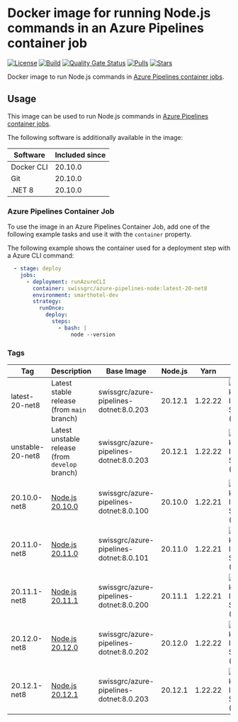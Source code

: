 # Docker image for running Node.js commands in an Azure Pipelines container job

<!-- markdownlint-disable MD013 -->
[![License](https://img.shields.io/badge/license-MIT-blue.svg?style=flat-square)](https://github.com/swissgrc/docker-azure-pipelines-node20-net8/blob/main/LICENSE) [![Build](https://img.shields.io/github/actions/workflow/status/swissgrc/docker-azure-pipelines-node20-net8/publish.yml?branch=develop&style=flat-square)](https://github.com/swissgrc/docker-azure-pipelines-node20-net8/actions/workflows/publish.yml) [![Quality Gate Status](https://sonarcloud.io/api/project_badges/measure?project=swissgrc_docker-azure-pipelines-node20-net8&metric=alert_status)](https://sonarcloud.io/summary/new_code?id=swissgrc_docker-azure-pipelines-node20-net8) [![Pulls](https://img.shields.io/docker/pulls/swissgrc/azure-pipelines-node.svg?style=flat-square)](https://hub.docker.com/r/swissgrc/azure-pipelines-node) [![Stars](https://img.shields.io/docker/stars/swissgrc/azure-pipelines-node.svg?style=flat-square)](https://hub.docker.com/r/swissgrc/azure-pipelines-node)
<!-- markdownlint-restore -->

Docker image to run Node.js commands in [Azure Pipelines container jobs].

## Usage

This image can be used to run Node.js commands in [Azure Pipelines container jobs].

The following software is additionally available in the image:

| Software   | Included since |
|------------|----------------|
| Docker CLI | 20.10.0        |
| Git        | 20.10.0        |
| .NET 8     | 20.10.0        |

### Azure Pipelines Container Job

To use the image in an Azure Pipelines Container Job, add one of the following example tasks and use it with the `container` property.

The following example shows the container used for a deployment step with a Azure CLI command:

```yaml
  - stage: deploy
    jobs:
      - deployment: runAzureCLI
        container: swissgrc/azure-pipelines-node:latest-20-net8
        environment: smarthotel-dev
        strategy:
          runOnce:
            deploy:
              steps:
                - bash: |
                    node --version
```

### Tags

| Tag              | Description                                                                                         | Base Image                                | Node.js | Yarn    | Size                                                                                                                                  |
|------------------|-----------------------------------------------------------------------------------------------------|-------------------------------------------|---------|---------|---------------------------------------------------------------------------------------------------------------------------------------|
| latest-20-net8   | Latest stable release (from `main` branch)                                                          | swissgrc/azure-pipelines-dotnet:8.0.203   | 20.12.1 | 1.22.22 | ![Docker Image Size (tag)](https://img.shields.io/docker/image-size/swissgrc/azure-pipelines-node/latest-20-net8?style=flat-square)   |
| unstable-20-net8 | Latest unstable release (from `develop` branch)                                                     | swissgrc/azure-pipelines-dotnet:8.0.203   | 20.12.1 | 1.22.22 | ![Docker Image Size (tag)](https://img.shields.io/docker/image-size/swissgrc/azure-pipelines-node/unstable-20-net8?style=flat-square) |
| 20.10.0-net8     | [Node.js 20.10.0](https://github.com/nodejs/node/blob/main/doc/changelogs/CHANGELOG_V20.md#20.10.0) | swissgrc/azure-pipelines-dotnet:8.0.100   | 20.10.0 | 1.22.21 | ![Docker Image Size (tag)](https://img.shields.io/docker/image-size/swissgrc/azure-pipelines-node/20.10.0-net8?style=flat-square)     |
| 20.11.0-net8     | [Node.js 20.11.0](https://github.com/nodejs/node/blob/main/doc/changelogs/CHANGELOG_V20.md#20.11.0) | swissgrc/azure-pipelines-dotnet:8.0.101   | 20.11.0 | 1.22.21 | ![Docker Image Size (tag)](https://img.shields.io/docker/image-size/swissgrc/azure-pipelines-node/20.11.0-net8?style=flat-square)     |
| 20.11.1-net8     | [Node.js 20.11.1](https://github.com/nodejs/node/blob/main/doc/changelogs/CHANGELOG_V20.md#20.11.1) | swissgrc/azure-pipelines-dotnet:8.0.200   | 20.11.1 | 1.22.21 | ![Docker Image Size (tag)](https://img.shields.io/docker/image-size/swissgrc/azure-pipelines-node/20.11.1-net8?style=flat-square)     |
| 20.12.0-net8     | [Node.js 20.12.0](https://github.com/nodejs/node/blob/main/doc/changelogs/CHANGELOG_V20.md#20.12.0) | swissgrc/azure-pipelines-dotnet:8.0.202   | 20.12.0 | 1.22.22 | ![Docker Image Size (tag)](https://img.shields.io/docker/image-size/swissgrc/azure-pipelines-node/20.12.0-net8?style=flat-square)     |
| 20.12.1-net8     | [Node.js 20.12.1](https://github.com/nodejs/node/blob/main/doc/changelogs/CHANGELOG_V20.md#20.12.1) | swissgrc/azure-pipelines-dotnet:8.0.203   | 20.12.1 | 1.22.22 | ![Docker Image Size (tag)](https://img.shields.io/docker/image-size/swissgrc/azure-pipelines-node/20.12.1-net8?style=flat-square)     |

[Azure Pipelines container jobs]: https://docs.microsoft.com/en-us/azure/devops/pipelines/process/container-phases
